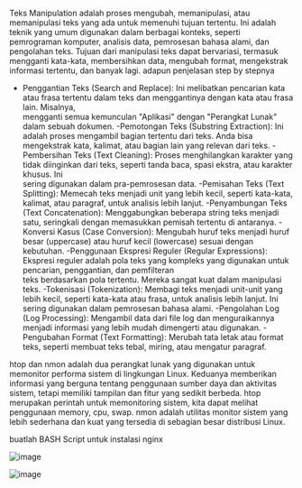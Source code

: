 Teks Manipulation adalah proses mengubah, memanipulasi, atau memanipulasi teks yang ada untuk memenuhi tujuan tertentu. Ini adalah teknik yang umum digunakan dalam berbagai konteks, seperti pemrograman komputer, analisis data, pemrosesan bahasa alami, dan pengolahan teks. Tujuan dari manipulasi teks dapat bervariasi, termasuk mengganti kata-kata, membersihkan data, mengubah format, mengekstrak informasi tertentu, dan banyak lagi. adapun penjelasan step by stepnya
  - Penggantian Teks (Search and Replace): Ini melibatkan pencarian kata atau frasa tertentu dalam teks dan menggantinya dengan kata atau frasa lain. Misalnya,       
    mengganti semua kemunculan "Aplikasi" dengan "Perangkat Lunak" dalam sebuah dokumen.
  -Pemotongan Teks (Substring Extraction): Ini adalah proses mengambil bagian tertentu dari teks. Anda bisa mengekstrak kata, kalimat, atau bagian lain yang relevan     dari teks.
  -Pembersihan Teks (Text Cleaning): Proses menghilangkan karakter yang tidak diinginkan dari teks, seperti tanda baca, spasi ekstra, atau karakter khusus. Ini   
   sering digunakan dalam pra-pemrosesan data.
  -Pemisahan Teks (Text Splitting): Memecah teks menjadi unit yang lebih kecil, seperti kata-kata, kalimat, atau paragraf, untuk analisis lebih lanjut.
  -Penyambungan Teks (Text Concatenation): Menggabungkan beberapa string teks menjadi satu, seringkali dengan memasukkan pemisah tertentu di antaranya.
  -Konversi Kasus (Case Conversion): Mengubah huruf teks menjadi huruf besar (uppercase) atau huruf kecil (lowercase) sesuai dengan kebutuhan.
  -Penggunaan Ekspresi Reguler (Regular Expressions): Ekspresi reguler adalah pola teks yang kompleks yang digunakan untuk pencarian, penggantian, dan pemfilteran   
   teks berdasarkan pola tertentu. Mereka sangat kuat dalam manipulasi teks.
  -Tokenisasi (Tokenization): Membagi teks menjadi unit-unit yang lebih kecil, seperti kata-kata atau frasa, untuk analisis lebih lanjut. Ini sering digunakan dalam     pemrosesan bahasa alami.
  -Pengolahan Log (Log Processing): Mengambil data dari file log dan menguraikannya menjadi informasi yang lebih mudah dimengerti atau digunakan.
  -Pengubahan Format (Text Formatting): Merubah tata letak atau format teks, seperti membuat teks tebal, miring, atau mengatur paragraf.

htop dan nmon adalah dua perangkat lunak yang digunakan untuk memonitor performa sistem di lingkungan Linux. Keduanya memberikan informasi yang berguna tentang penggunaan sumber daya dan aktivitas sistem, tetapi memiliki tampilan dan fitur yang sedikit berbeda. htop merupakan perintah untuk memonitoring sistem, kita dapat melihat penggunaan memory, cpu, swap. nmon adalah utilitas monitor sistem yang lebih sederhana dan kuat yang tersedia di sebagian besar distribusi Linux.

buatlah BASH Script untuk instalasi nginx

![image](https://github.com/faruqsabil/devops18-dumbways-mfaruqsabil/assets/101464748/6e31d2d8-87c5-4afb-9df3-8c6d36278171)

![image](https://github.com/faruqsabil/devops18-dumbways-mfaruqsabil/assets/101464748/d7d81325-ef1c-4558-bb11-fc2c99f3f48a)


